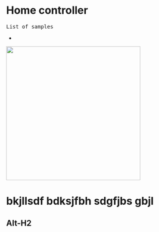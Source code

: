 Home controller
======
<pre>List of samples</pre>
-
<div><img src="https://dvostr.ru/assets/img/image_homeController.png" width="360"/></div>


bkjllsdf bdksjfbh sdgfjbs gbjl
======

  Alt-H2
------
